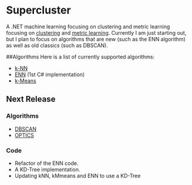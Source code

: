 # Supercluster
A .NET machine learning focusing on clustering and metric learning focusing on [clustering](https://en.wikipedia.org/wiki/Cluster_analysis) and [metric learning](https://en.wikipedia.org/wiki/Similarity_learning).
Currently I am just starting out, but I plan to focus on algorithms that are new (such as the ENN algorithm) as well as old classics (such as DBSCAN).


##Algorithms
Here is a list of currently supported algorithms:

* [k-NN](https://en.wikipedia.org/wiki/K-nearest_neighbors_algorithm)
* [ENN](http://www.ele.uri.edu/faculty/he/PDFfiles/ENN.pdf) (1st C# implementation)
* [k-Means](https://en.wikipedia.org/wiki/K-means_clustering)

## Next Release

### Algorithms 
* [DBSCAN](https://en.wikipedia.org/wiki/DBSCAN)
* [OPTICS](https://en.wikipedia.org/wiki/OPTICS_algorithm)

### Code
* Refactor of the ENN code.
* A KD-Tree implementation.
* Updating kNN, kMmeans and ENN to use a KD-Tree
